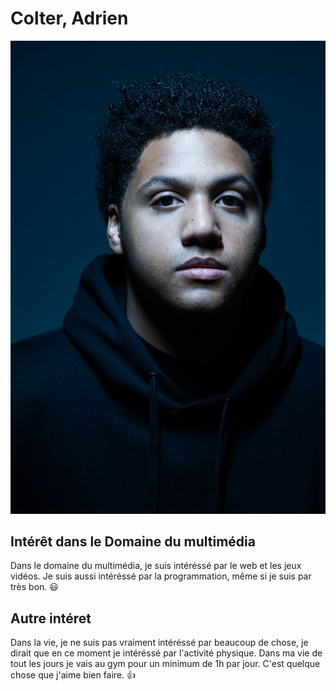 # Colter, Adrien

![photo de moi](Une_photo_de_moi.jpg)

## Intérêt dans le Domaine du multimédia
Dans le domaine du multimédia, je suis intéréssé par le web et les jeux vidéos. Je suis aussi intéréssé par la programmation, même si je suis par très bon. :smiley:
## Autre intéret
Dans la vie, je ne suis pas vraiment intéréssé par beaucoup de chose, je dirait que en ce moment je intéréssé par l'activité physique. Dans ma vie de tout les jours je vais au gym pour un minimum de 1h par jour. C'est quelque chose que j'aime bien faire. :thumbsup:
